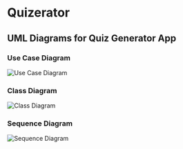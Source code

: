 # Quizerator

## UML Diagrams for Quiz Generator App

### Use Case Diagram
![Use Case Diagram](C:\\Users\\Tomni\\source\\repos\\QuizGenerator\\uml-diagrams\\diagrams\\use-case-diagram.png)

### Class Diagram
![Class Diagram](C:\\Users\\Tomni\\source\\repos\\QuizGenerator\\uml-diagrams\\diagrams\\class-diagram.png)

### Sequence Diagram
![Sequence Diagram](C:\\Users\\Tomni\\source\\repos\\QuizGenerator\\uml-diagrams\\diagrams\\sequence-diagram.png)
